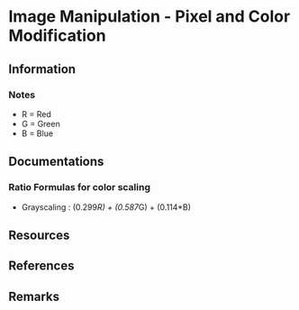 # Image Manipulation - Pixel and Color Modification 

## Information
### Notes
+ R = Red
+ G = Green
+ B = Blue

## Documentations

### Ratio Formulas for color scaling
+ Grayscaling : (0.299*R) + (0.587*G) + (0.114*B)

## Resources

## References

## Remarks

